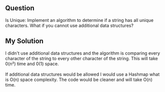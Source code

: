 ## Question
Is Unique: Implement an algorithm to determine if a string has all unique characters. What if you
cannot use additional data structures? 

## My Solution
I didn't use additional data structures and the algorithm is comparing every character of the string to every other character of the string. This will take 0(n²) time and 0(1) space.<br><br>
If additional data structures would be allowed I would use a Hashmap what is O(n) space complexity. The code would be cleaner and will take O(n) time.
